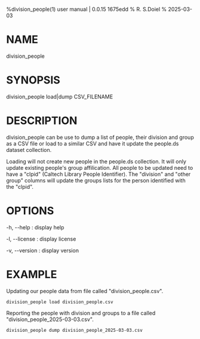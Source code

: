 %division_people(1) user manual | 0.0.15 1675edd
% R. S.Doiel
% 2025-03-03

# NAME

division_people

# SYNOPSIS

division_people load|dump CSV_FILENAME

# DESCRIPTION

division_people can be use to dump a list of people, their division and group
as a CSV file or load to a similar CSV and have it update the people.ds
dataset collection.

Loading will not create new people in the people.ds collection. It will only
update existing people's group affilication. All people to be updated need
to have a "clpid" (Caltech Library People Identifier).  The "division" and
"other group" columns will update the groups lists for the person identified
with the "clpid".

# OPTIONS

-h, --help
: display help

-l, --license
: display license

-v, --version
: display version

# EXAMPLE

Updating our people data from file called "division_people.csv".

~~~
division_people load division_people.csv
~~~

Reporting the people with division and groups to a file
called "division_people_2025-03-03.csv".

~~~
division_people dump division_people_2025-03-03.csv
~~~

